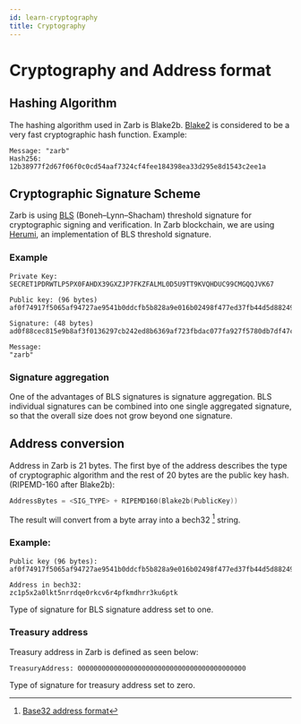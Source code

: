 ```yaml
---
id: learn-cryptography
title: Cryptography
---
```


# Cryptography and Address format

## Hashing Algorithm

The hashing algorithm used in Zarb is Blake2b. [Blake2](https://www.blake2.net/) is considered to be
a very fast cryptographic hash function. Example:

```
Message: "zarb"
Hash256: 12b38977f2d67f06f0c0cd54aaf7324cf4fee184398ea33d295e8d1543c2ee1a
```

## Cryptographic Signature Scheme

Zarb is using [BLS](https://datatracker.ietf.org/doc/draft-irtf-cfrg-bls-signature/)
(Boneh–Lynn–Shacham) threshold signature for cryptographic signing and verification. In Zarb
blockchain, we are using [Herumi](https://github.com/herumi/bls), an implementation of BLS threshold
signature.

### Example

```
Private Key:
SECRET1PDRWTLP5PX0FAHDX39GXZJP7FKZFALML0D5U9TT9KVQHDUC99CMGQQJVK67

Public key: (96 bytes)
af0f74917f5065af94727ae9541b0ddcfb5b828a9e016b02498f477ed37fb44d5d882495afb6fd4f9773e4ea9deee436030c4d61c6e3a1151585e1d838cae1444a438d089ce77e10c492a55f6908125c5be9b236a246e4082d08de564e111e65

Signature: (48 bytes)
ad0f88cec815e9b8af3f0136297cb242ed8b6369af723fbdac077fa927f5780db7df47c77fb53f3a22324673f000c792

Message:
"zarb"
```

### Signature aggregation

One of the advantages of BLS signatures is signature aggregation. BLS individual signatures can be
combined into one single aggregated signature, so that the overall size does not grow beyond one
signature.

## Address conversion

Address in Zarb is 21 bytes. The first bye of the address describes the type of cryptographic
algorithm and the rest of 20 bytes are the public key hash. (RIPEMD-160 after Blake2b):

```go
AddressBytes = <SIG_TYPE> + RIPEMD160(Blake2b(PublicKey))
```

The result will convert from a byte array into a bech32 [^first] string.

### Example:

```
Public key (96 bytes):
af0f74917f5065af94727ae9541b0ddcfb5b828a9e016b02498f477ed37fb44d5d882495afb6fd4f9773e4ea9deee436030c4d61c6e3a1151585e1d838cae1444a438d089ce77e10c492a55f6908125c5be9b236a246e4082d08de564e111e65

Address in bech32:
zc1p5x2a0lkt5nrrdqe0rkcv6r4pfkmdhrr3ku6ptk
```

Type of signature for BLS signature address set to one.

### Treasury address

Treasury address in Zarb is defined as seen below:

```
TreasuryAddress: 000000000000000000000000000000000000000000
```

Type of signature for treasury address set to zero.

[^first]: [Base32 address format](https://github.com/bitcoin/bips/blob/master/bip-0173.mediawiki)
